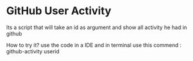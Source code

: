 # GitHub User Activity
Its a script that will take an id as argument and show all activity he had in github 


How to try it?
use the code in a IDE
and in terminal use this commend :
github-activity userid
